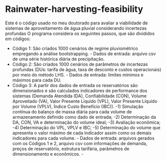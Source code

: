 # Rainwater-harvesting-feasibility
Este é o código usado no meu doutorado para avaliar a viabilidade de sistemas de aproveitamento de água pluvial considerando incertezas profundas
O programa considera os seguintes passos, que são divididos em códigos:
  - Código 1: São criados 1000 cenários de regime pluviométrico empregando a análise bootstrapping.
        - Dados de entrada: arquivo csv de uma série histórica diária de precipitação.  
  - Código 2: São criados 1000 cenários de parâmetros de incertezas profundas (DUs: tarifa de água, taxa de desconto e custos operacionais) por meio do método LHS.
        - Dados de entrada: limites mínimos e máximos para cada DU.
  - Código 3: A partir dos dados de entrada os reservatórios são dimensionados e são calculados indicadores de performance dos sistemas (Demanda Atendida (DA), Confiabilidade (CON), Volume Aproveitado (VA), Valor Presente Líquido (VPL), Valor Presente Líquido por Volume (VPLV), Índice Custo Benefício (IBC)).
         -1) Simulação contínua do balanço de massa diária para cada volume de armazenamento definido como dado de entrada;
         -2) Determinação da DA, CON, VA e determinação do volume ideal;
         -3) Avaliação econômica;
         -4) Determinação do VPL, VPLV e IBC;
         -5) Determinação do volume que apresenta o valor máximo de cada indicador assim como os demais indicadores para cada volume.
         - Dados de entrada: arquivos gerados com os Códigos 1 e 2, arquivo csv com informações de demanda, preços de reservatório, estrutura tarifária, parâmetros de dimensionamento e econômicos.
         -
